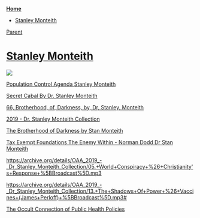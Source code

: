 <!-- START doctoc generated TOC please keep comment here to allow auto update -->
<!-- DON'T EDIT THIS SECTION, INSTEAD RE-RUN doctoc TO UPDATE -->
**[Home](#pages/blog/cv19/index)**

- [Stanley Monteith](#stanley-monteith)

<!-- END doctoc generated TOC please keep comment here to allow auto update -->

[Parent](#pages/blog/cv19/people/index)

# [Stanley Monteith](https://en.wikipedia.org/wiki/Stan_Monteith)

<img src="http://www.grazingsheep.com/current/2014/Stanley-Monteith-1929-2014.jpg"/>

[Population Control Agenda Stanley Monteith](https://archive.org/details/PopulationControlAgenda_201805)

[Secret Cabal By Dr. Stanley Monteith](https://archive.org/details/SecretCabalByDr.StanleyMonteithCrossRoad.to30)

[ 66, Brotherhood, of, Darkness, by, Dr, Stanley, Monteith](https://archive.org/details/66.BrotherhoodOfDarknessByDrStanleyMonteith)

[2019 - Dr. Stanley Monteith Collection](https://archive.org/details/OAA_2019_-_Dr_Stanley_Monteith_Collection)

[The Brotherhood of Darkness by Stan Monteith](https://archive.org/details/TheBrotherhoodOfDarkness)

[Tax Exempt Foundations The Enemy Within - Norman Dodd Dr Stan Monteith](https://archive.org/details/TaxExemptFoundationsTheEnemyWithin-NormanDoddDrStanMonteith)


https://archive.org/details/OAA_2019_-_Dr_Stanley_Monteith_Collection/05.+World+Conspiracy+%26+Christianity's+Response+%5BBroadcast%5D.mp3

https://archive.org/details/OAA_2019_-_Dr_Stanley_Monteith_Collection/13.+The+Shadows+Of+Power+%26+Vaccines+(James+Perloff)+%5BBroadcast%5D.mp3#

[The Occult Connection of Public Health Policies](https://www.prlog.org/10541293-the-occult-connection-of-public-health-policies.html)
